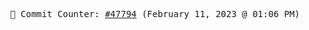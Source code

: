 <p align="center">
    <samp>
        📮 Commit Counter: <a href="https://github.com/Javascript-void0/Javascript-void0/commits/main">#47794</a> (February 11, 2023 @ 01:06 PM)
    </samp>
</p>